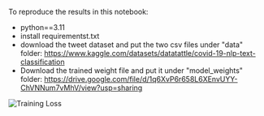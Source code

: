 To reproduce the results in this notebook:
* python==3.11
* install requirementst.txt
* download the tweet dataset and put the two csv files under "data" folder: https://www.kaggle.com/datasets/datatattle/covid-19-nlp-text-classification 
* Download the trained weight file and put it under "model_weights" folder: https://drive.google.com/file/d/1q6XvP6r658L6XEnvUYY-ChVNNum7vMhV/view?usp=sharing


![Training Loss](images/training_loss.png.png "Title")
